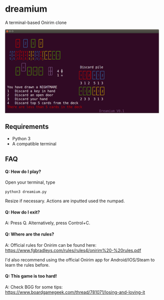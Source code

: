 # dreamium
A terminal-based Onirim clone

![Example](https://github.com/spiqueras/dreamium/blob/master/screenshot.png)

Requirements
------------
- Python 3
- A compatible terminal

FAQ
---
#### Q: How do I play?

Open your terminal, type

	python3 dreamium.py
  
Resize if necessary. Actions are inputted used the numpad.

#### Q: How do I exit?

A: Press Q. Alternatively, press Control+C.

#### Q: Where are the rules?

A: Official rules for Onirim can be found here: https://www.fgbradleys.com/rules/rules4/onirim%20-%20rules.pdf

I'd also recommend using the official Onirim app for Android/IOS/Steam to learn the rules before.

#### Q: This game is too hard!

A: Check BGG for some tips: https://www.boardgamegeek.com/thread/781071/losing-and-loving-it
